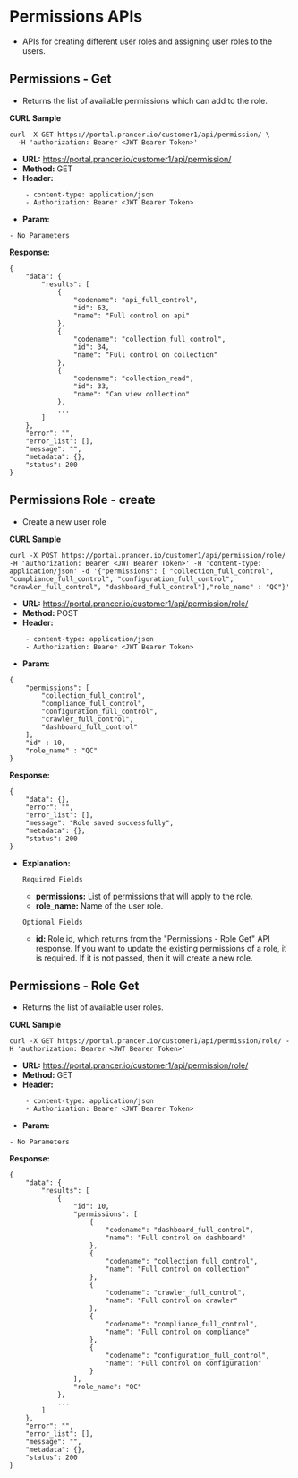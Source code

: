 **Permissions APIs**
===

- APIs for creating different user roles and assigning user roles to the users.

**Permissions - Get**
---
- Returns the list of available permissions which can add to the role.

**CURL Sample**
```
curl -X GET https://portal.prancer.io/customer1/api/permission/ \
  -H 'authorization: Bearer <JWT Bearer Token>'
```

- **URL:** https://portal.prancer.io/customer1/api/permission/
- **Method:** GET
- **Header:**
```
    - content-type: application/json
    - Authorization: Bearer <JWT Bearer Token>
```
- **Param:**
```
- No Parameters
```

**Response:**
```
{
    "data": {
        "results": [
            {
                "codename": "api_full_control",
                "id": 63,
                "name": "Full control on api"
            },
            {
                "codename": "collection_full_control",
                "id": 34,
                "name": "Full control on collection"
            },
            {
                "codename": "collection_read",
                "id": 33,
                "name": "Can view collection"
            },
            ...
        ]
    },
    "error": "",
    "error_list": [],
    "message": "",
    "metadata": {},
    "status": 200
}
```

**Permissions Role - create**
---
- Create a new user role

**CURL Sample**
```
curl -X POST https://portal.prancer.io/customer1/api/permission/role/ -H 'authorization: Bearer <JWT Bearer Token>' -H 'content-type: application/json' -d '{"permissions": [ "collection_full_control", "compliance_full_control", "configuration_full_control", "crawler_full_control", "dashboard_full_control"],"role_name" : "QC"}'
```

- **URL:** https://portal.prancer.io/customer1/api/permission/role/
- **Method:** POST
- **Header:**
```
    - content-type: application/json
    - Authorization: Bearer <JWT Bearer Token>
```
- **Param:**
```
{
    "permissions": [
        "collection_full_control",
        "compliance_full_control",
        "configuration_full_control",
        "crawler_full_control",
        "dashboard_full_control"
    ],
    "id" : 10,
    "role_name" : "QC"
}
```

**Response:**
```
{
    "data": {},
    "error": "",
    "error_list": [],
    "message": "Role saved successfully",
    "metadata": {},
    "status": 200
}
```
- **Explanation:**

    `Required Fields`
    - **permissions:** List of permissions that will apply to the role.
    - **role_name:** Name of the user role.

    `Optional Fields`
    
    - **id:** Role id, which returns from the "Permissions - Role Get" API response. If you want to update the existing permissions of a role, it is required. If it is not passed, then it will create a new role.


**Permissions - Role Get**
---
- Returns the list of available user roles.

**CURL Sample**
```
curl -X GET https://portal.prancer.io/customer1/api/permission/role/ -H 'authorization: Bearer <JWT Bearer Token>'
```

- **URL:** https://portal.prancer.io/customer1/api/permission/role/
- **Method:** GET
- **Header:**
```
    - content-type: application/json
    - Authorization: Bearer <JWT Bearer Token>
```
- **Param:**
```
- No Parameters
```

**Response:**
```
{
    "data": {
        "results": [
            {
                "id": 10,
                "permissions": [
                    {
                        "codename": "dashboard_full_control",
                        "name": "Full control on dashboard"
                    },
                    {
                        "codename": "collection_full_control",
                        "name": "Full control on collection"
                    },
                    {
                        "codename": "crawler_full_control",
                        "name": "Full control on crawler"
                    },
                    {
                        "codename": "compliance_full_control",
                        "name": "Full control on compliance"
                    },
                    {
                        "codename": "configuration_full_control",
                        "name": "Full control on configuration"
                    }
                ],
                "role_name": "QC"
            },
            ...
        ]
    },
    "error": "",
    "error_list": [],
    "message": "",
    "metadata": {},
    "status": 200
}
```
